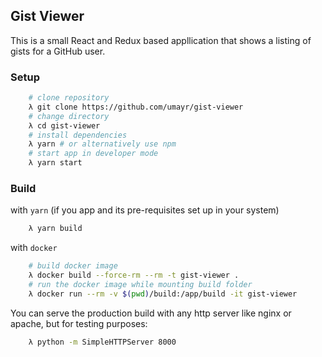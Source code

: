## Gist Viewer

This is a small React and Redux based appllication that shows a listing of gists for a GitHub user.

### Setup

```bash
    # clone repository
    λ git clone https://github.com/umayr/gist-viewer
    # change directory
    λ cd gist-viewer
    # install dependencies
    λ yarn # or alternatively use npm
    # start app in developer mode
    λ yarn start
```

### Build

with `yarn` (if you app and its pre-requisites set up in your system)
```bash
    λ yarn build
```

with `docker`
```bash
    # build docker image
    λ docker build --force-rm --rm -t gist-viewer .
    # run the docker image while mounting build folder
    λ docker run --rm -v $(pwd)/build:/app/build -it gist-viewer
```

You can serve the production build with any http server like nginx or apache, but for testing purposes:

```bash
    λ python -m SimpleHTTPServer 8000
```
